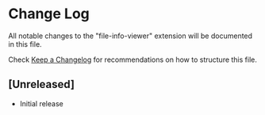 # Change Log

All notable changes to the "file-info-viewer" extension will be documented in this file.

Check [Keep a Changelog](http://keepachangelog.com/) for recommendations on how to structure this file.

## [Unreleased]

- Initial release